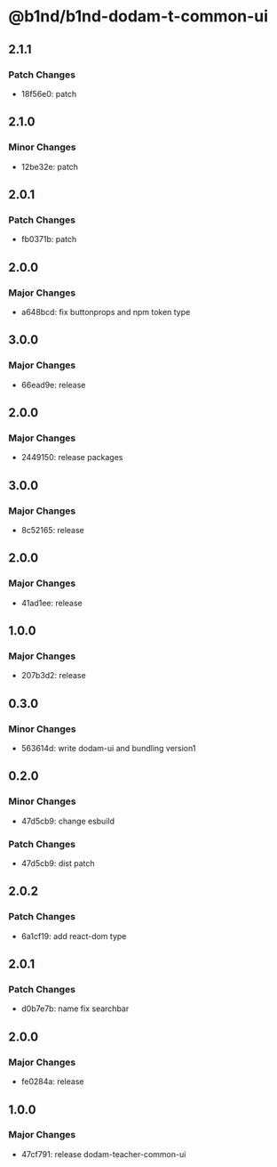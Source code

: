 # @b1nd/b1nd-dodam-t-common-ui

## 2.1.1

### Patch Changes

- 18f56e0: patch

## 2.1.0

### Minor Changes

- 12be32e: patch

## 2.0.1

### Patch Changes

- fb0371b: patch

## 2.0.0

### Major Changes

- a648bcd: fix buttonprops and npm token type

## 3.0.0

### Major Changes

- 66ead9e: release

## 2.0.0

### Major Changes

- 2449150: release packages

## 3.0.0

### Major Changes

- 8c52165: release

## 2.0.0

### Major Changes

- 41ad1ee: release

## 1.0.0

### Major Changes

- 207b3d2: release

## 0.3.0

### Minor Changes

- 563614d: write dodam-ui and bundling version1

## 0.2.0

### Minor Changes

- 47d5cb9: change esbuild

### Patch Changes

- 47d5cb9: dist patch

## 2.0.2

### Patch Changes

- 6a1cf19: add react-dom type

## 2.0.1

### Patch Changes

- d0b7e7b: name fix searchbar

## 2.0.0

### Major Changes

- fe0284a: release

## 1.0.0

### Major Changes

- 47cf791: release dodam-teacher-common-ui
